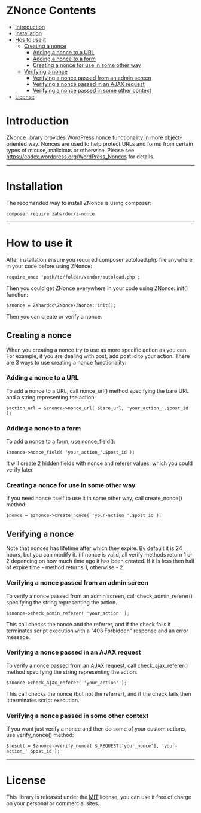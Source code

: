 # ZNonce Contents

* [Introduction](#introduction)
* [Installation](#installation)
* [Hos to use it](#how-to-use-it)
	* [Creating a nonce](#creating-a-nonce)
		* [Adding a nonce to a URL](#adding-a-nonce-to-a-url)
		* [Adding a nonce to a form](#adding-a-nonce-to-a-form)
		* [Creating a nonce for use in some other way](#creating-a-nonce-for-use-in-some-other-way)
	* [Verifying a nonce](#verifying-a-nonce)
		* [Verifying a nonce passed from an admin screen](#verifying-a-nonce-passed-from-an-admin-screen)
		* [Verifying a nonce passed in an AJAX request](#verifying-a-nonce-passed-in-an-ajax-request)
		* [Verifying a nonce passed in some other context](#verifying-a-nonce-passed-in-some-other-context)
* [License](#license)
	


# Introduction
 
ZNonce library provides WordPress nonce functionality in more object-oriented way. 
Nonces are used to help protect URLs and forms from certain types of misuse, malicious or otherwise. 
Please see https://codex.wordpress.org/WordPress_Nonces for details.


----------


# Installation

The recomended way to install ZNonce is using composer:

    composer require zahardoc/z-nonce

----------------

# How to use it

After installation ensure you required composer autoload.php file anywhere in your code before using ZNonce:

    require_once 'path/to/folder/vendor/autoload.php';

Then you could get ZNonce everywhere in your code using ZNonce::init() function:

    $znonce = Zahardoc\ZNonce\ZNonce::init();

Then you can create or verify a nonce.



## Creating a nonce
When you creating a nonce try to use as more specific action as you can. For example, if you are dealing with post, add post id to your action. There are 3 ways to use creating a nonce functionality:



### Adding a nonce to a URL 
To add a nonce to a URL, call nonce_url() method specifying the bare URL and a string representing the action:

    $action_url = $znonce->nonce_url( $bare_url, 'your_action_'.$post_id );


### Adding a nonce to a form
To add a nonce to a form, use nonce_field():

    $znonce->nonce_field( 'your_action_'.$post_id ); 

It will create 2 hidden fields with nonce and referer values, which you could verify later.


### Creating a nonce for use in some other way
If you need nonce itself to use it in some other way, call create_nonce() method:

    $nonce = $znonce->create_nonce( 'your-action_'.$post_id );




## Verifying a nonce
Note that nonces has lifetime after which they expire. By default it is 24 hours, but you can modify it.
(if nonce is valid, all verify methods return 1 or 2 depending on how much time ago it has been created. If it is less then half of expire time - method returns 1, otherwise - 2.


### Verifying a nonce passed from an admin screen

To verify a nonce passed from an admin screen, call check_admin_referer() specifying the string representing the action.

    $znonce->check_admin_referer( 'your_action' );

This call checks the nonce and the referrer, and if the check fails it terminates script execution with a "403 Forbidden" response and an error message. 


### Verifying a nonce passed in an AJAX request
To verify a nonce passed from an AJAX request, call check_ajax_referer() method specifying the string representing the action.

    $znonce->check_ajax_referer( 'your_action' );

This call checks the nonce (but not the referrer), and if the check fails then it terminates script execution.


### Verifying a nonce passed in some other context
If you want just verify a nonce and then do some of your custom actions, use verify_nonce() method:

    $result = $znonce->verify_nonce( $_REQUEST['your_nonce'], 'your-action_'.$post_id );




----------


# License

This library is released under the [MIT](https://github.com/zahardoc/z-nonce/blob/master/LICENSE) license, you can use it free of charge on your personal or commercial sites.

